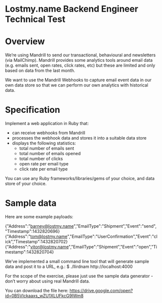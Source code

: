 Lostmy.name Backend Engineer Technical Test
===========================================

Overview
========
We’re using Mandrill to send our transactional, behavioural and newsletters (via MailChimp). Mandrill provides some analytics tools around email data (e.g. emails sent, open rates, click rates, etc) but these are limited and only based on data from the last month.

We want to use the Mandrill Webhooks to capture email event data in our own data store so that we can perform our own analytics with historical data.

Specification
=============
Implement a web application in Ruby that:
* can receive webhooks from Mandrill
* processes the webhook data and stores it into a suitable data store
* displays the following statistics:
  - total number of emails sent
  - total number of emails opened
  - total number of clicks
  - open rate per email type
  - click rate per email type

You can use any Ruby frameworks/libraries/gems of your choice, and data store of your choice.

Sample data
===========
Here are some example payloads:

{"Address":"barney@lostmy.name","EmailType":"Shipment","Event":"send","Timestamp":1432820696}
{"Address":"tom@lostmy.name","EmailType":"UserConfirmation","Event":"click","Timestamp":1432820702}
{"Address":"vitor@lostmy.name","EmailType":"Shipment","Event":"open","Timestamp":1432820704}

We’ve implemented a small command line tool that will generate sample data and post it to a URL, e.g.:
$ ./llirdnam http://localhost:4000

For the scope of the exercise, please just use the sample data generator - don’t worry about using real Mandrill data.

You can download the file here:
https://drive.google.com/open?id=0B5VIckaaxs_wZU1XLUFkcG9IWm8
